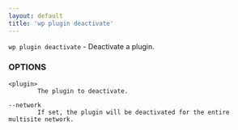 ```yaml
---
layout: default
title: 'wp plugin deactivate'
---
```


`wp plugin deactivate` - Deactivate a plugin.

### OPTIONS

	<plugin>
			The plugin to deactivate.

	--network
			If set, the plugin will be deactivated for the entire multisite network.


